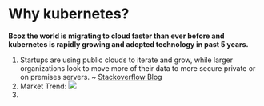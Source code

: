 # Why kubernetes?

**Bcoz the world is migrating to cloud faster than ever before and kubernetes is rapidly growing and adopted technology in past 5 years.**

1. Startups are using public clouds to iterate and grow, while larger organizations look to move more of their data to more secure private or on premises servers. ~ [Stackoverflow Blog](https://stackoverflow.blog/2021/09/02/pandemic-lockdowns-accelerated-cloud-migration-by-three-to-four-years/)
2. Market Trend: ![](https://lh4.googleusercontent.com/M3D3l20JONQ20Tx9dGIgykRFT2bNAWDwS3GO3ia_PBc6ToYg8An9_BM0FkVq_960XNq7LHoCYE2ZWrcRNx8H4zJXKpkqmxkGL2GVK2EnQ1pfVcdHB4C4DAEGqQAx7r8Ya3qHxnKU=s0)
3. 

